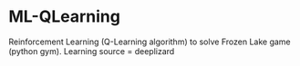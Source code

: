 # ML-QLearning
Reinforcement Learning (Q-Learning algorithm) to solve Frozen Lake game (python gym).
Learning source = deeplizard
